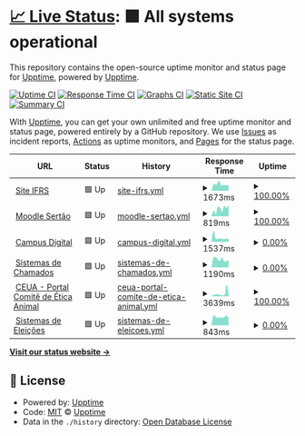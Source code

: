# [📈 Live Status](https://upptime.github.io/upptime): <!--live status--> **🟩 All systems operational**

This repository contains the open-source uptime monitor and status page for [Upptime](https://upptime.js.org), powered by [Upptime](https://github.com/upptime/upptime).

[![Uptime CI](https://github.com/koj-co/upptime/workflows/Uptime%20CI/badge.svg)](https://github.com/koj-co/upptime/actions?query=workflow%3A%22Uptime+CI%22)
[![Response Time CI](https://github.com/koj-co/upptime/workflows/Response%20Time%20CI/badge.svg)](https://github.com/koj-co/upptime/actions?query=workflow%3A%22Response+Time+CI%22)
[![Graphs CI](https://github.com/koj-co/upptime/workflows/Graphs%20CI/badge.svg)](https://github.com/koj-co/upptime/actions?query=workflow%3A%22Graphs+CI%22)
[![Static Site CI](https://github.com/koj-co/upptime/workflows/Static%20Site%20CI/badge.svg)](https://github.com/koj-co/upptime/actions?query=workflow%3A%22Static+Site+CI%22)
[![Summary CI](https://github.com/koj-co/upptime/workflows/Summary%20CI/badge.svg)](https://github.com/koj-co/upptime/actions?query=workflow%3A%22Summary+CI%22)

With [Upptime](https://upptime.js.org), you can get your own unlimited and free uptime monitor and status page, powered entirely by a GitHub repository. We use [Issues](https://github.com/upptime/upptime/issues) as incident reports, [Actions](https://github.com/upptime/upptime/actions) as uptime monitors, and [Pages](https://upptime.github.io/upptime) for the status page.

<!--start: status pages-->
<!-- This summary is generated by Upptime (https://github.com/upptime/upptime) -->
<!-- Do not edit this manually, your changes will be overwritten -->
<!-- prettier-ignore -->
| URL | Status | History | Response Time | Uptime |
| --- | ------ | ------- | ------------- | ------ |
| <img alt="" src="https://favicons.githubusercontent.com/ifrs.edu.br" height="13"> [Site IFRS](https://ifrs.edu.br/sertao) | 🟩 Up | [site-ifrs.yml](https://github.com/ifrs-sertao/status/commits/HEAD/history/site-ifrs.yml) | <details><summary><img alt="Response time graph" src="./graphs/site-ifrs/response-time-week.png" height="20"> 1673ms</summary><br><a href="https://ifrs-sertao.github.io/status/history/site-ifrs"><img alt="Response time 1848" src="https://img.shields.io/endpoint?url=https%3A%2F%2Fraw.githubusercontent.com%2Fifrs-sertao%2Fstatus%2FHEAD%2Fapi%2Fsite-ifrs%2Fresponse-time.json"></a><br><a href="https://ifrs-sertao.github.io/status/history/site-ifrs"><img alt="24-hour response time 1460" src="https://img.shields.io/endpoint?url=https%3A%2F%2Fraw.githubusercontent.com%2Fifrs-sertao%2Fstatus%2FHEAD%2Fapi%2Fsite-ifrs%2Fresponse-time-day.json"></a><br><a href="https://ifrs-sertao.github.io/status/history/site-ifrs"><img alt="7-day response time 1673" src="https://img.shields.io/endpoint?url=https%3A%2F%2Fraw.githubusercontent.com%2Fifrs-sertao%2Fstatus%2FHEAD%2Fapi%2Fsite-ifrs%2Fresponse-time-week.json"></a><br><a href="https://ifrs-sertao.github.io/status/history/site-ifrs"><img alt="30-day response time 1744" src="https://img.shields.io/endpoint?url=https%3A%2F%2Fraw.githubusercontent.com%2Fifrs-sertao%2Fstatus%2FHEAD%2Fapi%2Fsite-ifrs%2Fresponse-time-month.json"></a><br><a href="https://ifrs-sertao.github.io/status/history/site-ifrs"><img alt="1-year response time 1848" src="https://img.shields.io/endpoint?url=https%3A%2F%2Fraw.githubusercontent.com%2Fifrs-sertao%2Fstatus%2FHEAD%2Fapi%2Fsite-ifrs%2Fresponse-time-year.json"></a></details> | <details><summary><a href="https://ifrs-sertao.github.io/status/history/site-ifrs">100.00%</a></summary><a href="https://ifrs-sertao.github.io/status/history/site-ifrs"><img alt="All-time uptime 99.87%" src="https://img.shields.io/endpoint?url=https%3A%2F%2Fraw.githubusercontent.com%2Fifrs-sertao%2Fstatus%2FHEAD%2Fapi%2Fsite-ifrs%2Fuptime.json"></a><br><a href="https://ifrs-sertao.github.io/status/history/site-ifrs"><img alt="24-hour uptime 100.00%" src="https://img.shields.io/endpoint?url=https%3A%2F%2Fraw.githubusercontent.com%2Fifrs-sertao%2Fstatus%2FHEAD%2Fapi%2Fsite-ifrs%2Fuptime-day.json"></a><br><a href="https://ifrs-sertao.github.io/status/history/site-ifrs"><img alt="7-day uptime 100.00%" src="https://img.shields.io/endpoint?url=https%3A%2F%2Fraw.githubusercontent.com%2Fifrs-sertao%2Fstatus%2FHEAD%2Fapi%2Fsite-ifrs%2Fuptime-week.json"></a><br><a href="https://ifrs-sertao.github.io/status/history/site-ifrs"><img alt="30-day uptime 99.94%" src="https://img.shields.io/endpoint?url=https%3A%2F%2Fraw.githubusercontent.com%2Fifrs-sertao%2Fstatus%2FHEAD%2Fapi%2Fsite-ifrs%2Fuptime-month.json"></a><br><a href="https://ifrs-sertao.github.io/status/history/site-ifrs"><img alt="1-year uptime 99.87%" src="https://img.shields.io/endpoint?url=https%3A%2F%2Fraw.githubusercontent.com%2Fifrs-sertao%2Fstatus%2FHEAD%2Fapi%2Fsite-ifrs%2Fuptime-year.json"></a></details>
| <img alt="" src="https://favicons.githubusercontent.com/moodle.sertao.ifrs.edu.br" height="13"> [Moodle Sertão](https://moodle.sertao.ifrs.edu.br) | 🟩 Up | [moodle-sertao.yml](https://github.com/ifrs-sertao/status/commits/HEAD/history/moodle-sertao.yml) | <details><summary><img alt="Response time graph" src="./graphs/moodle-sertao/response-time-week.png" height="20"> 819ms</summary><br><a href="https://ifrs-sertao.github.io/status/history/moodle-sertao"><img alt="Response time 770" src="https://img.shields.io/endpoint?url=https%3A%2F%2Fraw.githubusercontent.com%2Fifrs-sertao%2Fstatus%2FHEAD%2Fapi%2Fmoodle-sertao%2Fresponse-time.json"></a><br><a href="https://ifrs-sertao.github.io/status/history/moodle-sertao"><img alt="24-hour response time 1190" src="https://img.shields.io/endpoint?url=https%3A%2F%2Fraw.githubusercontent.com%2Fifrs-sertao%2Fstatus%2FHEAD%2Fapi%2Fmoodle-sertao%2Fresponse-time-day.json"></a><br><a href="https://ifrs-sertao.github.io/status/history/moodle-sertao"><img alt="7-day response time 819" src="https://img.shields.io/endpoint?url=https%3A%2F%2Fraw.githubusercontent.com%2Fifrs-sertao%2Fstatus%2FHEAD%2Fapi%2Fmoodle-sertao%2Fresponse-time-week.json"></a><br><a href="https://ifrs-sertao.github.io/status/history/moodle-sertao"><img alt="30-day response time 798" src="https://img.shields.io/endpoint?url=https%3A%2F%2Fraw.githubusercontent.com%2Fifrs-sertao%2Fstatus%2FHEAD%2Fapi%2Fmoodle-sertao%2Fresponse-time-month.json"></a><br><a href="https://ifrs-sertao.github.io/status/history/moodle-sertao"><img alt="1-year response time 770" src="https://img.shields.io/endpoint?url=https%3A%2F%2Fraw.githubusercontent.com%2Fifrs-sertao%2Fstatus%2FHEAD%2Fapi%2Fmoodle-sertao%2Fresponse-time-year.json"></a></details> | <details><summary><a href="https://ifrs-sertao.github.io/status/history/moodle-sertao">100.00%</a></summary><a href="https://ifrs-sertao.github.io/status/history/moodle-sertao"><img alt="All-time uptime 91.78%" src="https://img.shields.io/endpoint?url=https%3A%2F%2Fraw.githubusercontent.com%2Fifrs-sertao%2Fstatus%2FHEAD%2Fapi%2Fmoodle-sertao%2Fuptime.json"></a><br><a href="https://ifrs-sertao.github.io/status/history/moodle-sertao"><img alt="24-hour uptime 100.00%" src="https://img.shields.io/endpoint?url=https%3A%2F%2Fraw.githubusercontent.com%2Fifrs-sertao%2Fstatus%2FHEAD%2Fapi%2Fmoodle-sertao%2Fuptime-day.json"></a><br><a href="https://ifrs-sertao.github.io/status/history/moodle-sertao"><img alt="7-day uptime 100.00%" src="https://img.shields.io/endpoint?url=https%3A%2F%2Fraw.githubusercontent.com%2Fifrs-sertao%2Fstatus%2FHEAD%2Fapi%2Fmoodle-sertao%2Fuptime-week.json"></a><br><a href="https://ifrs-sertao.github.io/status/history/moodle-sertao"><img alt="30-day uptime 99.87%" src="https://img.shields.io/endpoint?url=https%3A%2F%2Fraw.githubusercontent.com%2Fifrs-sertao%2Fstatus%2FHEAD%2Fapi%2Fmoodle-sertao%2Fuptime-month.json"></a><br><a href="https://ifrs-sertao.github.io/status/history/moodle-sertao"><img alt="1-year uptime 91.78%" src="https://img.shields.io/endpoint?url=https%3A%2F%2Fraw.githubusercontent.com%2Fifrs-sertao%2Fstatus%2FHEAD%2Fapi%2Fmoodle-sertao%2Fuptime-year.json"></a></details>
| <img alt="" src="https://favicons.githubusercontent.com/campusdigital.sertao.ifrs.edu.br" height="13"> [Campus Digital](https://campusdigital.sertao.ifrs.edu.br) | 🟩 Up | [campus-digital.yml](https://github.com/ifrs-sertao/status/commits/HEAD/history/campus-digital.yml) | <details><summary><img alt="Response time graph" src="./graphs/campus-digital/response-time-week.png" height="20"> 1537ms</summary><br><a href="https://ifrs-sertao.github.io/status/history/campus-digital"><img alt="Response time 1890" src="https://img.shields.io/endpoint?url=https%3A%2F%2Fraw.githubusercontent.com%2Fifrs-sertao%2Fstatus%2FHEAD%2Fapi%2Fcampus-digital%2Fresponse-time.json"></a><br><a href="https://ifrs-sertao.github.io/status/history/campus-digital"><img alt="24-hour response time 1472" src="https://img.shields.io/endpoint?url=https%3A%2F%2Fraw.githubusercontent.com%2Fifrs-sertao%2Fstatus%2FHEAD%2Fapi%2Fcampus-digital%2Fresponse-time-day.json"></a><br><a href="https://ifrs-sertao.github.io/status/history/campus-digital"><img alt="7-day response time 1537" src="https://img.shields.io/endpoint?url=https%3A%2F%2Fraw.githubusercontent.com%2Fifrs-sertao%2Fstatus%2FHEAD%2Fapi%2Fcampus-digital%2Fresponse-time-week.json"></a><br><a href="https://ifrs-sertao.github.io/status/history/campus-digital"><img alt="30-day response time 2300" src="https://img.shields.io/endpoint?url=https%3A%2F%2Fraw.githubusercontent.com%2Fifrs-sertao%2Fstatus%2FHEAD%2Fapi%2Fcampus-digital%2Fresponse-time-month.json"></a><br><a href="https://ifrs-sertao.github.io/status/history/campus-digital"><img alt="1-year response time 1890" src="https://img.shields.io/endpoint?url=https%3A%2F%2Fraw.githubusercontent.com%2Fifrs-sertao%2Fstatus%2FHEAD%2Fapi%2Fcampus-digital%2Fresponse-time-year.json"></a></details> | <details><summary><a href="https://ifrs-sertao.github.io/status/history/campus-digital">0.00%</a></summary><a href="https://ifrs-sertao.github.io/status/history/campus-digital"><img alt="All-time uptime 83.69%" src="https://img.shields.io/endpoint?url=https%3A%2F%2Fraw.githubusercontent.com%2Fifrs-sertao%2Fstatus%2FHEAD%2Fapi%2Fcampus-digital%2Fuptime.json"></a><br><a href="https://ifrs-sertao.github.io/status/history/campus-digital"><img alt="24-hour uptime 0.00%" src="https://img.shields.io/endpoint?url=https%3A%2F%2Fraw.githubusercontent.com%2Fifrs-sertao%2Fstatus%2FHEAD%2Fapi%2Fcampus-digital%2Fuptime-day.json"></a><br><a href="https://ifrs-sertao.github.io/status/history/campus-digital"><img alt="7-day uptime 0.00%" src="https://img.shields.io/endpoint?url=https%3A%2F%2Fraw.githubusercontent.com%2Fifrs-sertao%2Fstatus%2FHEAD%2Fapi%2Fcampus-digital%2Fuptime-week.json"></a><br><a href="https://ifrs-sertao.github.io/status/history/campus-digital"><img alt="30-day uptime 61.74%" src="https://img.shields.io/endpoint?url=https%3A%2F%2Fraw.githubusercontent.com%2Fifrs-sertao%2Fstatus%2FHEAD%2Fapi%2Fcampus-digital%2Fuptime-month.json"></a><br><a href="https://ifrs-sertao.github.io/status/history/campus-digital"><img alt="1-year uptime 83.69%" src="https://img.shields.io/endpoint?url=https%3A%2F%2Fraw.githubusercontent.com%2Fifrs-sertao%2Fstatus%2FHEAD%2Fapi%2Fcampus-digital%2Fuptime-year.json"></a></details>
| <img alt="" src="https://favicons.githubusercontent.com/suporte.sertao.ifrs.edu.br" height="13"> [Sistemas de Chamados](https://suporte.sertao.ifrs.edu.br) | 🟩 Up | [sistemas-de-chamados.yml](https://github.com/ifrs-sertao/status/commits/HEAD/history/sistemas-de-chamados.yml) | <details><summary><img alt="Response time graph" src="./graphs/sistemas-de-chamados/response-time-week.png" height="20"> 1190ms</summary><br><a href="https://ifrs-sertao.github.io/status/history/sistemas-de-chamados"><img alt="Response time 1293" src="https://img.shields.io/endpoint?url=https%3A%2F%2Fraw.githubusercontent.com%2Fifrs-sertao%2Fstatus%2FHEAD%2Fapi%2Fsistemas-de-chamados%2Fresponse-time.json"></a><br><a href="https://ifrs-sertao.github.io/status/history/sistemas-de-chamados"><img alt="24-hour response time 1105" src="https://img.shields.io/endpoint?url=https%3A%2F%2Fraw.githubusercontent.com%2Fifrs-sertao%2Fstatus%2FHEAD%2Fapi%2Fsistemas-de-chamados%2Fresponse-time-day.json"></a><br><a href="https://ifrs-sertao.github.io/status/history/sistemas-de-chamados"><img alt="7-day response time 1190" src="https://img.shields.io/endpoint?url=https%3A%2F%2Fraw.githubusercontent.com%2Fifrs-sertao%2Fstatus%2FHEAD%2Fapi%2Fsistemas-de-chamados%2Fresponse-time-week.json"></a><br><a href="https://ifrs-sertao.github.io/status/history/sistemas-de-chamados"><img alt="30-day response time 1301" src="https://img.shields.io/endpoint?url=https%3A%2F%2Fraw.githubusercontent.com%2Fifrs-sertao%2Fstatus%2FHEAD%2Fapi%2Fsistemas-de-chamados%2Fresponse-time-month.json"></a><br><a href="https://ifrs-sertao.github.io/status/history/sistemas-de-chamados"><img alt="1-year response time 1293" src="https://img.shields.io/endpoint?url=https%3A%2F%2Fraw.githubusercontent.com%2Fifrs-sertao%2Fstatus%2FHEAD%2Fapi%2Fsistemas-de-chamados%2Fresponse-time-year.json"></a></details> | <details><summary><a href="https://ifrs-sertao.github.io/status/history/sistemas-de-chamados">0.00%</a></summary><a href="https://ifrs-sertao.github.io/status/history/sistemas-de-chamados"><img alt="All-time uptime 71.58%" src="https://img.shields.io/endpoint?url=https%3A%2F%2Fraw.githubusercontent.com%2Fifrs-sertao%2Fstatus%2FHEAD%2Fapi%2Fsistemas-de-chamados%2Fuptime.json"></a><br><a href="https://ifrs-sertao.github.io/status/history/sistemas-de-chamados"><img alt="24-hour uptime 0.00%" src="https://img.shields.io/endpoint?url=https%3A%2F%2Fraw.githubusercontent.com%2Fifrs-sertao%2Fstatus%2FHEAD%2Fapi%2Fsistemas-de-chamados%2Fuptime-day.json"></a><br><a href="https://ifrs-sertao.github.io/status/history/sistemas-de-chamados"><img alt="7-day uptime 0.00%" src="https://img.shields.io/endpoint?url=https%3A%2F%2Fraw.githubusercontent.com%2Fifrs-sertao%2Fstatus%2FHEAD%2Fapi%2Fsistemas-de-chamados%2Fuptime-week.json"></a><br><a href="https://ifrs-sertao.github.io/status/history/sistemas-de-chamados"><img alt="30-day uptime 61.77%" src="https://img.shields.io/endpoint?url=https%3A%2F%2Fraw.githubusercontent.com%2Fifrs-sertao%2Fstatus%2FHEAD%2Fapi%2Fsistemas-de-chamados%2Fuptime-month.json"></a><br><a href="https://ifrs-sertao.github.io/status/history/sistemas-de-chamados"><img alt="1-year uptime 71.58%" src="https://img.shields.io/endpoint?url=https%3A%2F%2Fraw.githubusercontent.com%2Fifrs-sertao%2Fstatus%2FHEAD%2Fapi%2Fsistemas-de-chamados%2Fuptime-year.json"></a></details>
| <img alt="" src="https://favicons.githubusercontent.com/ceua.sertao.ifrs.edu.br" height="13"> [CEUA - Portal Comitê de Ética Animal](http://ceua.sertao.ifrs.edu.br) | 🟩 Up | [ceua-portal-comite-de-etica-animal.yml](https://github.com/ifrs-sertao/status/commits/HEAD/history/ceua-portal-comite-de-etica-animal.yml) | <details><summary><img alt="Response time graph" src="./graphs/ceua-portal-comite-de-etica-animal/response-time-week.png" height="20"> 3639ms</summary><br><a href="https://ifrs-sertao.github.io/status/history/ceua-portal-comite-de-etica-animal"><img alt="Response time 2097" src="https://img.shields.io/endpoint?url=https%3A%2F%2Fraw.githubusercontent.com%2Fifrs-sertao%2Fstatus%2FHEAD%2Fapi%2Fceua-portal-comite-de-etica-animal%2Fresponse-time.json"></a><br><a href="https://ifrs-sertao.github.io/status/history/ceua-portal-comite-de-etica-animal"><img alt="24-hour response time 3964" src="https://img.shields.io/endpoint?url=https%3A%2F%2Fraw.githubusercontent.com%2Fifrs-sertao%2Fstatus%2FHEAD%2Fapi%2Fceua-portal-comite-de-etica-animal%2Fresponse-time-day.json"></a><br><a href="https://ifrs-sertao.github.io/status/history/ceua-portal-comite-de-etica-animal"><img alt="7-day response time 3639" src="https://img.shields.io/endpoint?url=https%3A%2F%2Fraw.githubusercontent.com%2Fifrs-sertao%2Fstatus%2FHEAD%2Fapi%2Fceua-portal-comite-de-etica-animal%2Fresponse-time-week.json"></a><br><a href="https://ifrs-sertao.github.io/status/history/ceua-portal-comite-de-etica-animal"><img alt="30-day response time 2536" src="https://img.shields.io/endpoint?url=https%3A%2F%2Fraw.githubusercontent.com%2Fifrs-sertao%2Fstatus%2FHEAD%2Fapi%2Fceua-portal-comite-de-etica-animal%2Fresponse-time-month.json"></a><br><a href="https://ifrs-sertao.github.io/status/history/ceua-portal-comite-de-etica-animal"><img alt="1-year response time 2097" src="https://img.shields.io/endpoint?url=https%3A%2F%2Fraw.githubusercontent.com%2Fifrs-sertao%2Fstatus%2FHEAD%2Fapi%2Fceua-portal-comite-de-etica-animal%2Fresponse-time-year.json"></a></details> | <details><summary><a href="https://ifrs-sertao.github.io/status/history/ceua-portal-comite-de-etica-animal">100.00%</a></summary><a href="https://ifrs-sertao.github.io/status/history/ceua-portal-comite-de-etica-animal"><img alt="All-time uptime 99.14%" src="https://img.shields.io/endpoint?url=https%3A%2F%2Fraw.githubusercontent.com%2Fifrs-sertao%2Fstatus%2FHEAD%2Fapi%2Fceua-portal-comite-de-etica-animal%2Fuptime.json"></a><br><a href="https://ifrs-sertao.github.io/status/history/ceua-portal-comite-de-etica-animal"><img alt="24-hour uptime 100.00%" src="https://img.shields.io/endpoint?url=https%3A%2F%2Fraw.githubusercontent.com%2Fifrs-sertao%2Fstatus%2FHEAD%2Fapi%2Fceua-portal-comite-de-etica-animal%2Fuptime-day.json"></a><br><a href="https://ifrs-sertao.github.io/status/history/ceua-portal-comite-de-etica-animal"><img alt="7-day uptime 100.00%" src="https://img.shields.io/endpoint?url=https%3A%2F%2Fraw.githubusercontent.com%2Fifrs-sertao%2Fstatus%2FHEAD%2Fapi%2Fceua-portal-comite-de-etica-animal%2Fuptime-week.json"></a><br><a href="https://ifrs-sertao.github.io/status/history/ceua-portal-comite-de-etica-animal"><img alt="30-day uptime 99.00%" src="https://img.shields.io/endpoint?url=https%3A%2F%2Fraw.githubusercontent.com%2Fifrs-sertao%2Fstatus%2FHEAD%2Fapi%2Fceua-portal-comite-de-etica-animal%2Fuptime-month.json"></a><br><a href="https://ifrs-sertao.github.io/status/history/ceua-portal-comite-de-etica-animal"><img alt="1-year uptime 99.14%" src="https://img.shields.io/endpoint?url=https%3A%2F%2Fraw.githubusercontent.com%2Fifrs-sertao%2Fstatus%2FHEAD%2Fapi%2Fceua-portal-comite-de-etica-animal%2Fuptime-year.json"></a></details>
| <img alt="" src="https://favicons.githubusercontent.com/voto.sertao.ifrs.edu.br" height="13"> [Sistemas de Eleições](https://voto.sertao.ifrs.edu.br) | 🟩 Up | [sistemas-de-eleicoes.yml](https://github.com/ifrs-sertao/status/commits/HEAD/history/sistemas-de-eleicoes.yml) | <details><summary><img alt="Response time graph" src="./graphs/sistemas-de-eleicoes/response-time-week.png" height="20"> 843ms</summary><br><a href="https://ifrs-sertao.github.io/status/history/sistemas-de-eleicoes"><img alt="Response time 890" src="https://img.shields.io/endpoint?url=https%3A%2F%2Fraw.githubusercontent.com%2Fifrs-sertao%2Fstatus%2FHEAD%2Fapi%2Fsistemas-de-eleicoes%2Fresponse-time.json"></a><br><a href="https://ifrs-sertao.github.io/status/history/sistemas-de-eleicoes"><img alt="24-hour response time 811" src="https://img.shields.io/endpoint?url=https%3A%2F%2Fraw.githubusercontent.com%2Fifrs-sertao%2Fstatus%2FHEAD%2Fapi%2Fsistemas-de-eleicoes%2Fresponse-time-day.json"></a><br><a href="https://ifrs-sertao.github.io/status/history/sistemas-de-eleicoes"><img alt="7-day response time 843" src="https://img.shields.io/endpoint?url=https%3A%2F%2Fraw.githubusercontent.com%2Fifrs-sertao%2Fstatus%2FHEAD%2Fapi%2Fsistemas-de-eleicoes%2Fresponse-time-week.json"></a><br><a href="https://ifrs-sertao.github.io/status/history/sistemas-de-eleicoes"><img alt="30-day response time 890" src="https://img.shields.io/endpoint?url=https%3A%2F%2Fraw.githubusercontent.com%2Fifrs-sertao%2Fstatus%2FHEAD%2Fapi%2Fsistemas-de-eleicoes%2Fresponse-time-month.json"></a><br><a href="https://ifrs-sertao.github.io/status/history/sistemas-de-eleicoes"><img alt="1-year response time 890" src="https://img.shields.io/endpoint?url=https%3A%2F%2Fraw.githubusercontent.com%2Fifrs-sertao%2Fstatus%2FHEAD%2Fapi%2Fsistemas-de-eleicoes%2Fresponse-time-year.json"></a></details> | <details><summary><a href="https://ifrs-sertao.github.io/status/history/sistemas-de-eleicoes">0.00%</a></summary><a href="https://ifrs-sertao.github.io/status/history/sistemas-de-eleicoes"><img alt="All-time uptime 0.00%" src="https://img.shields.io/endpoint?url=https%3A%2F%2Fraw.githubusercontent.com%2Fifrs-sertao%2Fstatus%2FHEAD%2Fapi%2Fsistemas-de-eleicoes%2Fuptime.json"></a><br><a href="https://ifrs-sertao.github.io/status/history/sistemas-de-eleicoes"><img alt="24-hour uptime 0.00%" src="https://img.shields.io/endpoint?url=https%3A%2F%2Fraw.githubusercontent.com%2Fifrs-sertao%2Fstatus%2FHEAD%2Fapi%2Fsistemas-de-eleicoes%2Fuptime-day.json"></a><br><a href="https://ifrs-sertao.github.io/status/history/sistemas-de-eleicoes"><img alt="7-day uptime 0.00%" src="https://img.shields.io/endpoint?url=https%3A%2F%2Fraw.githubusercontent.com%2Fifrs-sertao%2Fstatus%2FHEAD%2Fapi%2Fsistemas-de-eleicoes%2Fuptime-week.json"></a><br><a href="https://ifrs-sertao.github.io/status/history/sistemas-de-eleicoes"><img alt="30-day uptime 0.00%" src="https://img.shields.io/endpoint?url=https%3A%2F%2Fraw.githubusercontent.com%2Fifrs-sertao%2Fstatus%2FHEAD%2Fapi%2Fsistemas-de-eleicoes%2Fuptime-month.json"></a><br><a href="https://ifrs-sertao.github.io/status/history/sistemas-de-eleicoes"><img alt="1-year uptime 0.00%" src="https://img.shields.io/endpoint?url=https%3A%2F%2Fraw.githubusercontent.com%2Fifrs-sertao%2Fstatus%2FHEAD%2Fapi%2Fsistemas-de-eleicoes%2Fuptime-year.json"></a></details>

<!--end: status pages-->

[**Visit our status website →**](https://upptime.github.io/upptime)

## 📄 License

- Powered by: [Upptime](https://github.com/upptime/upptime)
- Code: [MIT](./LICENSE) © [Upptime](https://upptime.js.org)
- Data in the `./history` directory: [Open Database License](https://opendatacommons.org/licenses/odbl/1-0/)
